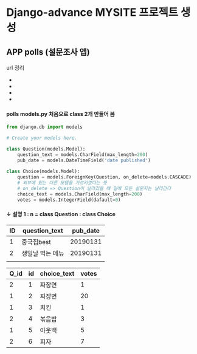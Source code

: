 # Django-advance MYSITE 프로젝트 생성

## APP polls (설문조사 앱)

url 정리

-

-

-

-



#### polls models.py  처음으로 class 2개 만들어 봄

```python
from django.db import models

# Create your models here.

class Question(models.Model):
    question_text = models.CharField(max_length=200)
    pub_date = models.DateTimeField('date published')
    
class Choice(models.Model):
    question = models.ForeignKey(Question, on_delete=models.CASCADE)
    # 외부에 있는 다른 모델을 가르키겠다는 뜻
    # on_delete => Question이 날라갔을 때 밑에 모든 설문지는 날라간다
    choice_text = models.CharField(max_length=200)
    votes = models.IntegerField(dafault=0)
```

#### ↓ 설명 1 : n = class Question : class Choice

| ID   | question_text    | pub_date |
| ---- | ---------------- | -------- |
| 1    | 중국집best       | 20190131 |
| 2    | 생일날 먹는 메뉴 | 20190131 |
|      |                  |          |

| Q_id | id   | choice_text | votes |
| ---- | ---- | ----------- | ----- |
| 2    | 1    | 짜장면      | 1     |
| 1    | 2    | 짜장면      | 20    |
| 1    | 3    | 치킨        | 1     |
| 2    | 4    | 볶음밥      | 3     |
| 1    | 5    | 아웃백      | 5     |
| 2    | 6    | 피자        | 7     |


